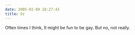 ```yaml
---
date: 2005-02-09 10:27:43
title: Oz
---
```

Often times I think,
It might be fun to be gay.
But no, not really.